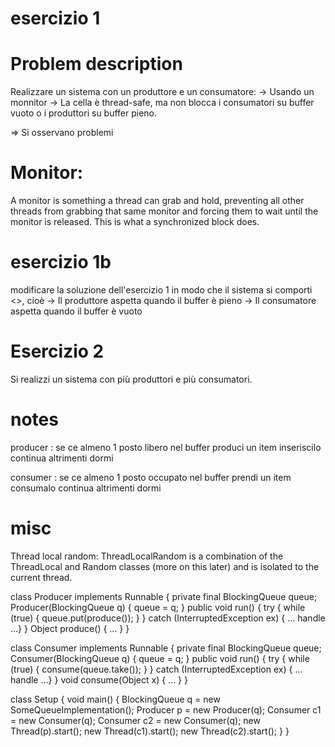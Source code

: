 # esercizio 1
# Problem description
Realizzare un sistema con un produttore e un consumatore:
-> Usando un monnitor
-> La cella è thread-safe, ma non blocca i consumatori su buffer vuoto o i produttori su buffer pieno.

=> Si osservano problemi


# Monitor:
A monitor is something a thread can grab and hold, preventing all other threads from grabbing that same monitor and forcing them to wait until the monitor is released. This is what a synchronized block does.

# esercizio 1b

modificare la soluzione dell'esercizio 1 in modo che il sistema si comporti <<bene>>, cioè
-> Il produttore aspetta quando il buffer è pieno
-> Il consumatore aspetta quando il buffer è vuoto

# Esercizio 2
Si realizzi un sistema con più produttori e più consumatori.


# notes

producer :
se ce almeno 1 posto libero nel buffer
	produci un item
	inseriscilo
	continua
altrimenti
	dormi

consumer :
se ce almeno 1 posto occupato nel buffer
	prendi un item
	consumalo
	continua
altrimenti
	dormi

# misc
Thread local random:
ThreadLocalRandom is a combination of the ThreadLocal and Random classes (more on this later) and is isolated to the current thread.

class Producer implements Runnable {
   private final BlockingQueue queue;
   Producer(BlockingQueue q) { queue = q; }
   public void run() {
     try {
       while (true) { queue.put(produce()); }
     } catch (InterruptedException ex) { ... handle ...}
   }
   Object produce() { ... }
 }

 class Consumer implements Runnable {
   private final BlockingQueue queue;
   Consumer(BlockingQueue q) { queue = q; }
   public void run() {
     try {
       while (true) { consume(queue.take()); }
     } catch (InterruptedException ex) { ... handle ...}
   }
   void consume(Object x) { ... }
 }

 class Setup {
   void main() {
     BlockingQueue q = new SomeQueueImplementation();
     Producer p = new Producer(q);
     Consumer c1 = new Consumer(q);
     Consumer c2 = new Consumer(q);
     new Thread(p).start();
     new Thread(c1).start();
     new Thread(c2).start();
   }
 }
